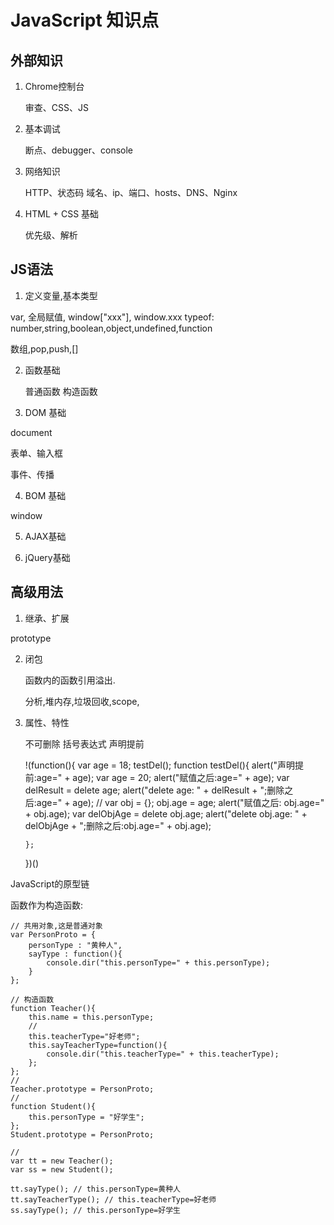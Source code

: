 # JavaScript 知识点


## 外部知识

1. Chrome控制台

   审查、CSS、JS

2. 基本调试

   断点、debugger、console

3. 网络知识

   HTTP、状态码
   域名、ip、端口、hosts、DNS、Nginx

4. HTML + CSS 基础

   优先级、解析

## JS语法

1. 定义变量,基本类型

  var, 全局赋值, window["xxx"], window.xxx
  typeof: number,string,boolean,object,undefined,function

   数组,pop,push,[]


2. 函数基础

   普通函数
   构造函数

3. DOM 基础

  document

  表单、输入框

  事件、传播

4. BOM 基础

  window

5. AJAX基础

6. jQuery基础



## 高级用法

1. 继承、扩展

  prototype

2. 闭包

   函数内的函数引用溢出.

   分析,堆内存,垃圾回收,scope,


3. 属性、特性

   不可删除
   括号表达式
   声明提前

	
	!(function(){
	   var age = 18;
	   testDel();
	   function testDel(){
	       alert("声明提前:age=" + age);
	       var age = 20;
	       alert("赋值之后:age=" + age);
	       var delResult = delete age;
	       alert("delete age: " + delResult + ";删除之后:age=" + age);
	       //
	       var obj = {};
	       obj.age = age;
	       alert("赋值之后: obj.age=" + obj.age);
	       var delObjAge = delete obj.age;
	       alert("delete obj.age: " + delObjAge + ";删除之后:obj.age=" + obj.age);

	   };
	})()




JavaScript的原型链


函数作为构造函数:


	// 共用对象,这是普通对象
	var PersonProto = {
		personType : "黄种人",
		sayType : function(){
			console.dir("this.personType=" + this.personType);
		}
	};

	// 构造函数
	function Teacher(){
		this.name = this.personType;
		//
		this.teacherType="好老师";
		this.sayTeacherType=function(){
			console.dir("this.teacherType=" + this.teacherType);
		};
	};
	//
	Teacher.prototype = PersonProto;
	//
	function Student(){
		this.personType = "好学生";
	};
	Student.prototype = PersonProto;

	//
	var tt = new Teacher();
	var ss = new Student();

	tt.sayType(); // this.personType=黄种人
	tt.sayTeacherType(); // this.teacherType=好老师
	ss.sayType(); // this.personType=好学生

